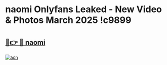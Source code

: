 # naomi Onlyfans Leaked - New Video & Photos March 2025 !c9899

# <h2><a href="https://3wgrmf.iuczelnia.edu.pl?title=naomi&ref=c9899">🔗👉 🔴 naomi</a></h2>

[![acn](https://github.com/user-attachments/assets/0f9c940e-d8b0-45ae-aac7-cd30a18b3e1c)](https://3wgrmf.iuczelnia.edu.pl?title=naomi&ref=c9899)

